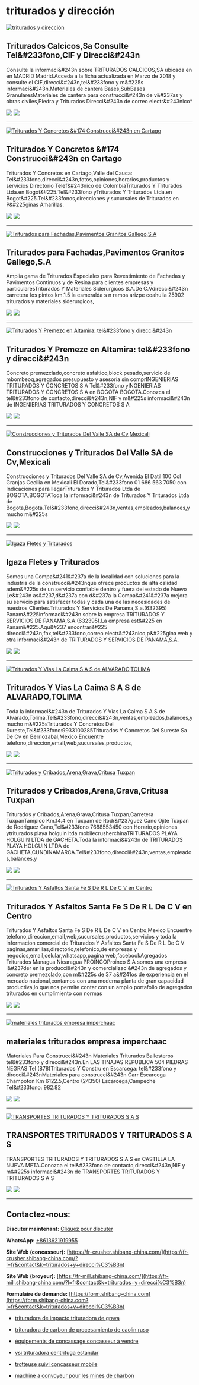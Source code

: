 # triturados y dirección

<a href="https://swt.shibang-china.com/?l=fr&img&k=triturados+y+direcci%C3%B3n" target="_blank">![triturados y dirección](http://static.shibang-china.com/all-800x300/318.jpg)</a>

## Triturados Calcicos,Sa Consulte Tel&#233fono,CIF y Direcci&#243n
Consulte la informaci&#243n sobre TRITURADOS CALCICOS,SA ubicada en en MADRID Madrid.Acceda a la ficha actualizada en Marzo de 2018 y consulte el CIF,direcci&#243n,tel&#233fono y m&#225s informaci&#243n.Materiales de cantera Bases,SubBases GranularesMateriales de cantera para construcci&#243n de v&#237as y obras civiles,Piedra y Triturados Direcci&#243n de correo electr&#243nico*


<a href="https://whatsapp.shibangsoft.com/WhatsApp.php" target="_blank" title="WhatsApp">![](http://static.shibang-china.com/icon/whatsapp.png)</a> <a href="https://swt.shibang-china.com/?l=fr&icon&k=triturados+y+direcci%C3%B3n" target="_blank">![](http://static.shibang-china.com/icon/chat-fr.png)</a>

---

<a href="https://swt.shibang-china.com/?l=fr&img&k=triturados+y+direcci%C3%B3n" target="_blank">![Triturados Y Concretos &#174 Construcci&#243n en Cartago](http://static.shibang-china.com/all-800x300/1135.jpg)</a>

## Triturados Y Concretos &#174 Construcci&#243n en Cartago
Triturados Y Concretos en Cartago,Valle del Cauca: Tel&#233fono,direcci&#243n,fotos,opiniones,horarios,productos y servicios Directorio Telef&#243nico de ColombiaTriturados Y Triturados Ltda.en Bogot&#225.Tel&#233fono yTriturados Y Triturados Ltda.en Bogot&#225.Tel&#233fonos,direcciones y sucursales de Triturados en P&#225ginas Amarillas.


<a href="https://whatsapp.shibangsoft.com/WhatsApp.php" target="_blank" title="WhatsApp">![](http://static.shibang-china.com/icon/whatsapp.png)</a> <a href="https://swt.shibang-china.com/?l=fr&icon&k=triturados+y+direcci%C3%B3n" target="_blank">![](http://static.shibang-china.com/icon/chat-fr.png)</a>

---

<a href="https://swt.shibang-china.com/?l=fr&img&k=triturados+y+direcci%C3%B3n" target="_blank">![Triturados para Fachadas,Pavimentos Granitos Gallego,S.A](http://static.shibang-china.com/all-800x300/771.jpg)</a>

## Triturados para Fachadas,Pavimentos Granitos Gallego,S.A
Amplia gama de Triturados Especiales para Revestimiento de Fachadas y Pavimentos Continuos y de Resina para clientes empresas y particularesTriturados Y Materiales Siderurgicos S.A.De C.Vdirecci&#243n carretera los pintos km.1.5 la esmeralda s n ramos arizpe coahuila 25902 triturados y materiales siderurgicos,


<a href="https://whatsapp.shibangsoft.com/WhatsApp.php" target="_blank" title="WhatsApp">![](http://static.shibang-china.com/icon/whatsapp.png)</a> <a href="https://swt.shibang-china.com/?l=fr&icon&k=triturados+y+direcci%C3%B3n" target="_blank">![](http://static.shibang-china.com/icon/chat-fr.png)</a>

---

<a href="https://swt.shibang-china.com/?l=fr&img&k=triturados+y+direcci%C3%B3n" target="_blank">![Triturados Y Premezc en Altamira: tel&#233fono y direcci&#243n](http://static.shibang-china.com/all-800x300/184.jpg)</a>

## Triturados Y Premezc en Altamira: tel&#233fono y direcci&#243n
Concreto premezclado,concreto asfaltico,block pesado,servicio de mbombeoq,agregados presupuesto y asesoria sin comprINGENIERIAS TRITURADOS Y CONCRETOS S A Tel&#233fono yINGENIERIAS TRITURADOS Y CONCRETOS S A en BOGOTA BOGOTA.Conozca el tel&#233fono de contacto,direcci&#243n,NIF y m&#225s informaci&#243n de INGENIERIAS TRITURADOS Y CONCRETOS S A


<a href="https://whatsapp.shibangsoft.com/WhatsApp.php" target="_blank" title="WhatsApp">![](http://static.shibang-china.com/icon/whatsapp.png)</a> <a href="https://swt.shibang-china.com/?l=fr&icon&k=triturados+y+direcci%C3%B3n" target="_blank">![](http://static.shibang-china.com/icon/chat-fr.png)</a>

---

<a href="https://swt.shibang-china.com/?l=fr&img&k=triturados+y+direcci%C3%B3n" target="_blank">![Construcciones y Triturados Del Valle SA de Cv,Mexicali](http://static.shibang-china.com/all-800x300/514.jpg)</a>

## Construcciones y Triturados Del Valle SA de Cv,Mexicali
Construcciones y Triturados Del Valle SA de Cv,Avenida El Datil 100 Col Granjas Cecilia en Mexicali El Dorado,Tel&#233fono 01 686 563 7050 con Indicaciones para llegarTriturados Y Triturados Ltda de BOGOTA,BOGOTAToda la informaci&#243n de Triturados Y Triturados Ltda de Bogota,Bogota.Tel&#233fono,direcci&#243n,ventas,empleados,balances,y mucho m&#225s


<a href="https://whatsapp.shibangsoft.com/WhatsApp.php" target="_blank" title="WhatsApp">![](http://static.shibang-china.com/icon/whatsapp.png)</a> <a href="https://swt.shibang-china.com/?l=fr&icon&k=triturados+y+direcci%C3%B3n" target="_blank">![](http://static.shibang-china.com/icon/chat-fr.png)</a>

---

<a href="https://swt.shibang-china.com/?l=fr&img&k=triturados+y+direcci%C3%B3n" target="_blank">![Igaza Fletes y Triturados](http://static.shibang-china.com/all-800x300/125.jpg)</a>

## Igaza Fletes y Triturados
Somos una Compa&#241&#237a de la localidad con soluciones para la industria de la construcci&#243nque ofrece productos de alta calidad adem&#225s de un servicio confiable dentro y fuera del estado de Nuevo Le&#243n as&#237,d&#237a con d&#237a la Compa&#241&#237a mejora su servicio para satisfacer todas y cada una de las necesidades de nuestros Clientes.Triturados Y Servicios De Panama,S.a.(632395) Panam&#225informaci&#243n sobre la empresa TRITURADOS Y SERVICIOS DE PANAMA,S.A.(632395).La empresa est&#225 en Panam&#225.Aqu&#237 encontrar&#225 direcci&#243n,fax,tel&#233fono,correo electr&#243nico,p&#225gina web y otra informaci&#243n de TRITURADOS Y SERVICIOS DE PANAMA,S.A.


<a href="https://whatsapp.shibangsoft.com/WhatsApp.php" target="_blank" title="WhatsApp">![](http://static.shibang-china.com/icon/whatsapp.png)</a> <a href="https://swt.shibang-china.com/?l=fr&icon&k=triturados+y+direcci%C3%B3n" target="_blank">![](http://static.shibang-china.com/icon/chat-fr.png)</a>

---

<a href="https://swt.shibang-china.com/?l=fr&img&k=triturados+y+direcci%C3%B3n" target="_blank">![Triturados Y Vias La Caima S A S de ALVARADO,TOLIMA](http://static.shibang-china.com/all-800x300/605.jpg)</a>

## Triturados Y Vias La Caima S A S de ALVARADO,TOLIMA
Toda la informaci&#243n de Triturados Y Vias La Caima S A S de Alvarado,Tolima.Tel&#233fono,direcci&#243n,ventas,empleados,balances,y mucho m&#225sTriturados Y Concretos Del Sureste,Tel&#233fono:9933100285Triturados Y Concretos Del Sureste Sa De Cv en Berriozabal,Mexico Encuentre telefono,direccion,email,web,sucursales,productos,


<a href="https://whatsapp.shibangsoft.com/WhatsApp.php" target="_blank" title="WhatsApp">![](http://static.shibang-china.com/icon/whatsapp.png)</a> <a href="https://swt.shibang-china.com/?l=fr&icon&k=triturados+y+direcci%C3%B3n" target="_blank">![](http://static.shibang-china.com/icon/chat-fr.png)</a>

---

<a href="https://swt.shibang-china.com/?l=fr&img&k=triturados+y+direcci%C3%B3n" target="_blank">![Triturados y Cribados,Arena,Grava,Critusa Tuxpan](http://static.shibang-china.com/all-800x300/945.jpg)</a>

## Triturados y Cribados,Arena,Grava,Critusa Tuxpan
Triturados y Cribados,Arena,Grava,Critusa Tuxpan,Carretera TuxpanTampico Km.14.4 en Tuxpam de Rodr&#237guez Cano Ojite Tuxpan de Rodriguez Cano,Tel&#233fono 7688553450 con Horario,opiniones ytriturados playa holguin ltda mobilecrusherchinaTRITURADOS PLAYA HOLGUIN LTDA de GACHETA.Toda la informaci&#243n de TRITURADOS PLAYA HOLGUIN LTDA de GACHETA,CUNDINAMARCA.Tel&#233fono,direcci&#243n,ventas,empleados,balances,y


<a href="https://whatsapp.shibangsoft.com/WhatsApp.php" target="_blank" title="WhatsApp">![](http://static.shibang-china.com/icon/whatsapp.png)</a> <a href="https://swt.shibang-china.com/?l=fr&icon&k=triturados+y+direcci%C3%B3n" target="_blank">![](http://static.shibang-china.com/icon/chat-fr.png)</a>

---

<a href="https://swt.shibang-china.com/?l=fr&img&k=triturados+y+direcci%C3%B3n" target="_blank">![Triturados Y Asfaltos Santa Fe S De R L De C V en Centro](http://static.shibang-china.com/all-800x300/662.jpg)</a>

## Triturados Y Asfaltos Santa Fe S De R L De C V en Centro
Triturados Y Asfaltos Santa Fe S De R L De C V en Centro,Mexico Encuentre telefono,direccion,email,web,sucursales,productos,servicios y toda la informacion comercial de Triturados Y Asfaltos Santa Fe S De R L De C V paginas,amarillas,directorio,telefonico,de empresas y negocios,email,celular,whatsapp,pagina web,facebookAgregados Triturados Managua Nicaragua PROINCOProinco S.A somos una empresa l&#237der en la producci&#243n y comercializaci&#243n de agregados y concreto premezclado,con m&#225s de 37 a&#241os de experiencia en el mercado nacional,contamos con una moderna planta de gran capacidad productiva,lo que nos permite contar con un amplio portafolio de agregados triturados en cumplimiento con normas


<a href="https://whatsapp.shibangsoft.com/WhatsApp.php" target="_blank" title="WhatsApp">![](http://static.shibang-china.com/icon/whatsapp.png)</a> <a href="https://swt.shibang-china.com/?l=fr&icon&k=triturados+y+direcci%C3%B3n" target="_blank">![](http://static.shibang-china.com/icon/chat-fr.png)</a>

---

<a href="https://swt.shibang-china.com/?l=fr&img&k=triturados+y+direcci%C3%B3n" target="_blank">![materiales triturados empresa imperchaac](http://static.shibang-china.com/all-800x300/1168.jpg)</a>

## materiales triturados empresa imperchaac
Materiales Para Construcci&#243n Materiales Triturados Ballesteros tel&#233fono y direcci&#243n.En LAS TINAJAS REPUBLICA 504 PIEDRAS NEGRAS Tel (878)Triturados Y Constru en Escarcega: tel&#233fono y direcci&#243nMateriales para construcci&#243n Carr Escarcega Champoton Km 6122.5,Centro (24350) Escarcega,Campeche Tel&#233fono: 982.82


<a href="https://whatsapp.shibangsoft.com/WhatsApp.php" target="_blank" title="WhatsApp">![](http://static.shibang-china.com/icon/whatsapp.png)</a> <a href="https://swt.shibang-china.com/?l=fr&icon&k=triturados+y+direcci%C3%B3n" target="_blank">![](http://static.shibang-china.com/icon/chat-fr.png)</a>

---

<a href="https://swt.shibang-china.com/?l=fr&img&k=triturados+y+direcci%C3%B3n" target="_blank">![TRANSPORTES TRITURADOS Y TRITURADOS S A S](http://static.shibang-china.com/all-800x300/260.jpg)</a>

## TRANSPORTES TRITURADOS Y TRITURADOS S A S
TRANSPORTES TRITURADOS Y TRITURADOS S A S en CASTILLA LA NUEVA META.Conozca el tel&#233fono de contacto,direcci&#243n,NIF y m&#225s informaci&#243n de TRANSPORTES TRITURADOS Y TRITURADOS S A S

<a href="https://whatsapp.shibangsoft.com/WhatsApp.php" target="_blank" title="WhatsApp">![](http://static.shibang-china.com/icon/whatsapp.png)</a> <a href="https://swt.shibang-china.com/?l=fr&icon&k=triturados+y+direcci%C3%B3n" target="_blank">![](http://static.shibang-china.com/icon/chat-fr.png)</a>

---
## Contactez-nous:

**Discuter maintenant:** [Cliquez pour discuter](https://swt.shibang-china.com?l=fr&contact&k=triturados+y+direcci%C3%B3n)

**WhatsApp:**  [+8613621919955](https://whatsapp.shibangsoft.com/WhatsApp.php)

**Site Web (concasseur):** [https://fr-crusher.shibang-china.com/](https://fr-crusher.shibang-china.com/?l=fr&contact&k=triturados+y+direcci%C3%B3n)

**Site Web (broyeur):** [https://fr-mill.shibang-china.com/](https://fr-mill.shibang-china.com/?l=fr&contact&k=triturados+y+direcci%C3%B3n)

**Formulaire de demande:** [https://form.shibang-china.com](https://form.shibang-china.com?l=fr&contact&k=triturados+y+direcci%C3%B3n)

* [trituradora de impacto trituradora de grava](../63/trituradora%20de%20impacto%20trituradora%20de%20grava.md)

* [trituradora de carbon de procesamiento de caolin ruso](../64/trituradora%20de%20carbon%20de%20procesamiento%20de%20caolin%20ruso.md)

* [équipements de concassage concasseur à vendre](../65/%C3%A9quipements%20de%20concassage%20concasseur%20%C3%A0%20vendre.md)

* [vsi trituradora centrifuga estandar](../64/vsi%20trituradora%20centrifuga%20estandar.md)

* [trotteuse suivi concasseur mobile](../61/trotteuse%20suivi%20concasseur%20mobile.md)

* [machine a convoyeur pour les mines de charbon](../61/machine%20a%20convoyeur%20pour%20les%20mines%20de%20charbon.md)
